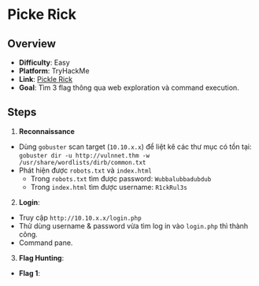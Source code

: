 # Picke Rick

## Overview
- **Difficulty**: Easy
- **Platform**: TryHackMe
- **Link**: [Pickle Rick](https://tryhackme.com/room/picklerick)
- **Goal**: Tìm 3 flag thông qua web exploration và command execution.

## Steps
1. **Reconnaissance**
- Dùng `gobuster` scan target (`10.10.x.x`) để liệt kê các thư mục có tồn tại: `gobuster dir -u http://vulnnet.thm -w /usr/share/wordlists/dirb/common.txt`
- Phát hiện được `robots.txt` và `index.html`
  + Trong `robots.txt` tìm được password: `Wubbalubbadubdub`
  + Trong `index.html` tìm được username: `R1ckRul3s`

2. **Login**:
- Truy cập `http://10.10.x.x/login.php`
- Thử dùng username & password vừa tìm log in vào `login.php` thì thành công.
- Command pane.

3. **Flag Hunting**:
- **Flag 1**:
